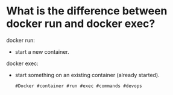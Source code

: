 # What is the difference between docker run and docker exec?

docker run:
  - start a new container.

docker exec:
  - start something on an existing container (already started).
  

        #Docker #container #run #exec #commands #devops
